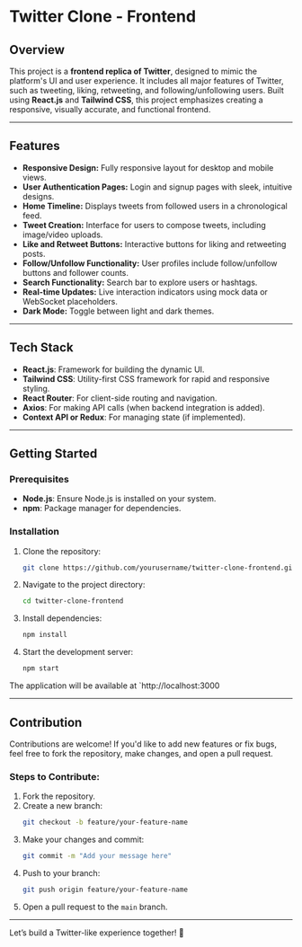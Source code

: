 # Twitter Clone - Frontend

## Overview
This project is a **frontend replica of Twitter**, designed to mimic the platform's UI and user experience. It includes all major features of Twitter, such as tweeting, liking, retweeting, and following/unfollowing users. Built using **React.js** and **Tailwind CSS**, this project emphasizes creating a responsive, visually accurate, and functional frontend.

---

## Features
- **Responsive Design:** Fully responsive layout for desktop and mobile views.
- **User Authentication Pages:** Login and signup pages with sleek, intuitive designs.
- **Home Timeline:** Displays tweets from followed users in a chronological feed.
- **Tweet Creation:** Interface for users to compose tweets, including image/video uploads.
- **Like and Retweet Buttons:** Interactive buttons for liking and retweeting posts.
- **Follow/Unfollow Functionality:** User profiles include follow/unfollow buttons and follower counts.
- **Search Functionality:** Search bar to explore users or hashtags.
- **Real-time Updates:** Live interaction indicators using mock data or WebSocket placeholders.
- **Dark Mode:** Toggle between light and dark themes.

---

## Tech Stack
- **React.js**: Framework for building the dynamic UI.
- **Tailwind CSS**: Utility-first CSS framework for rapid and responsive styling.
- **React Router**: For client-side routing and navigation.
- **Axios**: For making API calls (when backend integration is added).
- **Context API or Redux**: For managing state (if implemented).

---

## Getting Started
### Prerequisites
- **Node.js**: Ensure Node.js is installed on your system.
- **npm**: Package manager for dependencies.

### Installation
1. Clone the repository:
    ```bash
    git clone https://github.com/yourusername/twitter-clone-frontend.git
    ```
2. Navigate to the project directory:
    ```bash
    cd twitter-clone-frontend
    ```
3. Install dependencies:
    ```bash
    npm install
    ```
4. Start the development server:
    ```bash
    npm start
    ```

The application will be available at `http://localhost:3000

---

## Contribution
Contributions are welcome! If you'd like to add new features or fix bugs, feel free to fork the repository, make changes, and open a pull request.

### Steps to Contribute:
1. Fork the repository.
2. Create a new branch:
    ```bash
    git checkout -b feature/your-feature-name
    ```
3. Make your changes and commit:
    ```bash
    git commit -m "Add your message here"
    ```
4. Push to your branch:
    ```bash
    git push origin feature/your-feature-name
    ```
5. Open a pull request to the `main` branch.


---

Let’s build a Twitter-like experience together! 🌟
